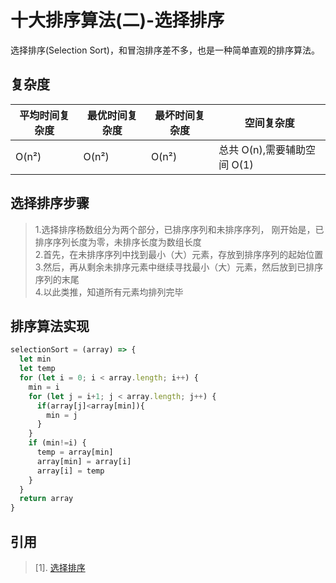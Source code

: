 # 十大排序算法(二)-选择排序

选择排序(Selection Sort)，和冒泡排序差不多，也是一种简单直观的排序算法。

## 复杂度

| 平均时间复杂度 | 最优时间复杂度 | 最坏时间复杂度 | 空间复杂度                  |
| -------------- | -------------- | -------------- | --------------------------- |
| O(n²)          | O(n²)          | O(n²)          | 总共 O(n),需要辅助空间 O(1) |

## 选择排序步骤
> 1.选择排序杨数组分为两个部分，已排序序列和未排序序列， 刚开始是，已排序序列长度为零，未排序长度为数组长度  
> 2.首先，在未排序序列中找到最小（大）元素，存放到排序序列的起始位置  
> 3.然后，再从剩余未排序元素中继续寻找最小（大）元素，然后放到已排序序列的末尾  
> 4.以此类推，知道所有元素均排列完毕

## 排序算法实现
```JavaScript
selectionSort = (array) => {
  let min
  let temp
  for (let i = 0; i < array.length; i++) {
    min = i
    for (let j = i+1; j < array.length; j++) {
      if(array[j]<array[min]){
        min = j
      }
    }
    if (min!=i) {
      temp = array[min]
      array[min] = array[i]
      array[i] = temp
    }
  }
  return array
}
```

## 引用
> [1]. [选择排序](https://zh.wikipedia.org/wiki/%E9%80%89%E6%8B%A9%E6%8E%92%E5%BA%8F)